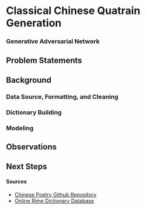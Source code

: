 # Classical Chinese Quatrain Generation
### Generative Adversarial Network

## Problem Statements


## Background



### Data Source, Formatting, and Cleaning

### Dictionary Building

### Modeling

## Observations


## Next Steps


#### Sources
* [Chinese Poetry Github Repository](https://github.com/chinese-poetry/chinese-poetry)
* [Online Rime Dictionary Database](https://ytenx.org/)



